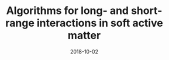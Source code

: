 ---
title: "Algorithms for long- and short-range interactions in soft active matter"

# Talk start and end times.
# End time can optionally be hidden by prefixing the line with `#`.
date: 2018-10-02
all_day: true

# Location of event.
location: "Tulane University, New Orleans, LA"

# Name of event and optional event URL.
event: "Center for Computational Science Seminar"
event_url: "https://www2.tulane.edu/sse/ccs/seminars/index.cfm"
---